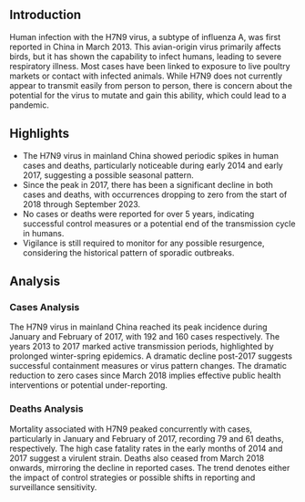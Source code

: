 ## Introduction

Human infection with the H7N9 virus, a subtype of influenza A, was first reported in China in March 2013. This avian-origin virus primarily affects birds, but it has shown the capability to infect humans, leading to severe respiratory illness. Most cases have been linked to exposure to live poultry markets or contact with infected animals. While H7N9 does not currently appear to transmit easily from person to person, there is concern about the potential for the virus to mutate and gain this ability, which could lead to a pandemic.

## Highlights

- The H7N9 virus in mainland China showed periodic spikes in human cases and deaths, particularly noticeable during early 2014 and early 2017, suggesting a possible seasonal pattern. <br/>
- Since the peak in 2017, there has been a significant decline in both cases and deaths, with occurrences dropping to zero from the start of 2018 through September 2023. <br/>
- No cases or deaths were reported for over 5 years, indicating successful control measures or a potential end of the transmission cycle in humans. <br/>
- Vigilance is still required to monitor for any possible resurgence, considering the historical pattern of sporadic outbreaks. <br/>

## Analysis

### Cases Analysis
The H7N9 virus in mainland China reached its peak incidence during January and February of 2017, with 192 and 160 cases respectively. The years 2013 to 2017 marked active transmission periods, highlighted by prolonged winter-spring epidemics. A dramatic decline post-2017 suggests successful containment measures or virus pattern changes. The dramatic reduction to zero cases since March 2018 implies effective public health interventions or potential under-reporting.

### Deaths Analysis
Mortality associated with H7N9 peaked concurrently with cases, particularly in January and February of 2017, recording 79 and 61 deaths, respectively. The high case fatality rates in the early months of 2014 and 2017 suggest a virulent strain. Deaths also ceased from March 2018 onwards, mirroring the decline in reported cases. The trend denotes either the impact of control strategies or possible shifts in reporting and surveillance sensitivity.
